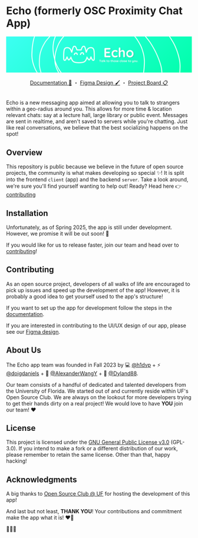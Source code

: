 # Echo (formerly OSC Proximity Chat App)

![banner](/client/assets/images/github/Echo_banner_small2.png)

<div align="center">
  <a href="https://osc-proximity-documentation.vercel.app/">Documentation 📖</a> ・ 
  <a href="https://www.figma.com/file/2mvddKeA4XMODdCidYkDid/Proximity-Chat-App?type=design&node-id=0%3A1&mode=design&t=V5A9MVRhlmdxGH0M-1">Figma Design 🖌️</a> ・ 
  <a href="https://github.com/orgs/ufosc/projects/10">Project Board 📋</a>
</div> 
<br>

Echo is a new messaging app aimed at allowing you to talk to strangers within a geo-radius around you. This allows for more time & location relevant chats: say at a lecture hall, large library or public event. Messages are sent in realtime, and aren't saved to servers while you're chatting. Just like real conversations, we believe that the best socializing happens on the spot!

## Overview

This repository is public because we believe in the future of open source projects, the community is what makes developing so special ✨! It is split into the frontend `client` (app) and the backend `server`. Take a look around, we're sure you'll find yourself wanting to help out! Ready? Head here 👉 [contributing](#contributing)

## Installation

Unfortunately, as of Spring 2025, the app is still under development. However, we promise it will be out soon! 🙏

If you would like for us to release faster, join our team and head over to [contributing](#contributing)!

## Contributing

As an open source project, developers of all walks of life are encouraged to pick up issues and speed up the development of the app! However, it is probably a good idea to get yourself used to the app's structure!

If you want to set up the app for development follow the steps in the [documentation](https://osc-proximity-documentation.vercel.app/).

If you are interested in contributing to the UI/UX design of our app, please see our [Figma design](https://www.figma.com/file/2mvddKeA4XMODdCidYkDid/Proximity-Chat-App?type=design&node-id=0%3A1&mode=design&t=V5A9MVRhlmdxGH0M-1).

## About Us

The Echo app team was founded in Fall 2023 by 💻 [@h1dvp](https://github.com/h1divp) + ⚡ [@doigdaniels](https://github.com/doigdaniels) + 🦆 [@AlexanderWangY](https://github.com/AlexanderWangY) + 🍵 [@Dyland88](https://github.com/dyland88).

Our team consists of a handful of dedicated and talented developers from the University of Florida. We started out of and currently reside within UF's Open Source Club. We are always on the lookout for more developers trying to get their hands dirty on a real project! We would love to have **YOU** join our team! ❤️

## License

This project is licensed under the [GNU General Public License v3.0](LICENSE) (GPL-3.0). If you intend to make a fork or a different distribution of our work, please remember to retain the same license. Other than that, happy hacking!

## Acknowledgments

A big thanks to [Open Source Club @ UF](https://github.com/ufosc) for hosting the development of this app!

And last but not least, **THANK YOU**! Your contributions and commitment make the app what it is! ❤️🥳

🐊💙🧡

